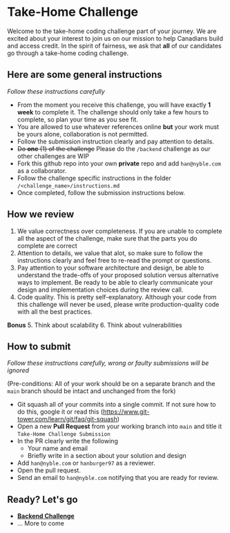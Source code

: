 # Take-Home Challenge

Welcome to the take-home coding challenge part of your journey. We are excited about your interest to join us on our mission to help Canadians build and access credit.
In the spirit of fairness, we ask that **all** of our candidates go through a take-home coding challenge. 


## Here are some general instructions

_Follow these instructions carefully_

* From the moment you receive this challenge, you will have exactly __1 week__ to complete it. The challenge should only take a few hours to complete, so plan your time as you see fit.
* You are allowed to use whatever references online __but__ your work must be yours alone, collaboration is not permitted.
* Follow the submission instruction clearly and pay attention to details.
* ~~Do __one__ (1) of the challenge~~ Please do the `/backend` challenge as our other challenges are WIP
* Fork this github repo into your own **private** repo and add `han@nyble.com` as a collaborator. 
* Follow the challenge specific instructions in the folder `/<challenge_name>/instructions.md`
* Once completed, follow the submission instructions below.


## How we review

1. We value correctness over completeness. If you are unable to complete all the aspect of the challenge, make sure that the parts you do complete are correct
2. Attention to details, we value that alot, so make sure to follow the instructions clearly and feel free to re-read the prompt or questions.
3. Pay attention to your software architecture and design, be able to understand the trade-offs of your proposed solution versus alternative ways to implement. Be ready to be able to clearly communicate your design and implementation choices during the review call. 
4. Code quality. This is pretty self-explanatory. Although your code from this challenge will never be used, please write production-quality code with all the best practices. 

**Bonus**
5. Think about scalability
6. Think about vulnerabilities



## How to submit

_Follow these instructions carefully, wrong or faulty submissions will be ignored_

(Pre-conditions: All of your work should be on a separate branch and the `main` branch should be intact and unchanged from the fork)

* Git squash all of your commits into a single commit. If not sure how to do this, google it or read this (https://www.git-tower.com/learn/git/faq/git-squash)
* Open a new **Pull Request** from your working branch into `main` and title it `Take-Home Challenge Submission`
* In the PR clearly write the following
  * Your name and email
  * Briefly write in a section about your solution and design
* Add `han@nyble.com` or `hanburger97` as a reviewer.
* Open the pull request.
* Send an email to `han@nyble.com` notifying that you are ready for review.

## Ready? Let's go

- [**Backend Challenge**](https://github.com/nyble/take-home-challenge/blob/main/backend/instructions.md)
- ... More to come
